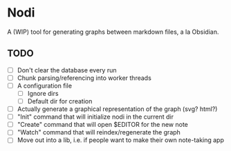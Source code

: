 # Nodi
A (WIP) tool for generating graphs between markdown files, a la Obsidian.

## TODO
- [ ] Don't clear the database every run
- [ ] Chunk parsing/referencing into worker threads
- [ ] A configuration file
	- [ ] Ignore dirs
	- [ ] Default dir for creation
- [ ] Actually generate a graphical representation of the graph (svg? html?)
- [ ] "Init" command that will initialize nodi in the current dir 
- [ ] "Create" command that will open $EDITOR for the new note
- [ ] "Watch" command that will reindex/regenerate the graph
- [ ] Move out into a lib, i.e. if people want to make their own note-taking app
